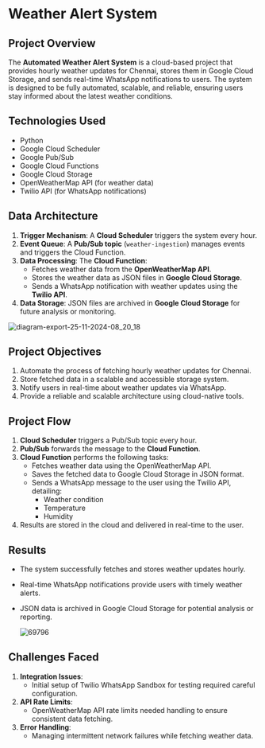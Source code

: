 # Weather Alert System

## **Project Overview**
The **Automated Weather Alert System** is a cloud-based project that provides hourly weather updates for Chennai, stores them in Google Cloud Storage, and sends real-time WhatsApp notifications to users. The system is designed to be fully automated, scalable, and reliable, ensuring users stay informed about the latest weather conditions.


## **Technologies Used**
- Python
- Google Cloud Scheduler
- Google Pub/Sub
- Google Cloud Functions
- Google Cloud Storage
- OpenWeatherMap API (for weather data)
- Twilio API (for WhatsApp notifications)


## **Data Architecture**
1. **Trigger Mechanism**: A **Cloud Scheduler** triggers the system every hour.
2. **Event Queue**: A **Pub/Sub topic** (`weather-ingestion`) manages events and triggers the Cloud Function.
3. **Data Processing**: The **Cloud Function**:
   - Fetches weather data from the **OpenWeatherMap API**.
   - Stores the weather data as JSON files in **Google Cloud Storage**.
   - Sends a WhatsApp notification with weather updates using the **Twilio API**.
4. **Data Storage**: JSON files are archived in **Google Cloud Storage** for future analysis or monitoring.

![diagram-export-25-11-2024-08_20_18](https://github.com/user-attachments/assets/a9403d53-2c17-427c-8a6a-03abc71b5458)


## **Project Objectives**
1. Automate the process of fetching hourly weather updates for Chennai.
2. Store fetched data in a scalable and accessible storage system.
3. Notify users in real-time about weather updates via WhatsApp.
4. Provide a reliable and scalable architecture using cloud-native tools.



## **Project Flow**
1. **Cloud Scheduler** triggers a Pub/Sub topic every hour.
2. **Pub/Sub** forwards the message to the **Cloud Function**.
3. **Cloud Function** performs the following tasks:
   - Fetches weather data using the OpenWeatherMap API.
   - Saves the fetched data to Google Cloud Storage in JSON format.
   - Sends a WhatsApp message to the user using the Twilio API, detailing:
     - Weather condition
     - Temperature
     - Humidity
4. Results are stored in the cloud and delivered in real-time to the user.


## **Results**
- The system successfully fetches and stores weather updates hourly.
- Real-time WhatsApp notifications provide users with timely weather alerts.
- JSON data is archived in Google Cloud Storage for potential analysis or reporting.

  ![69796](https://github.com/user-attachments/assets/e47335c5-8c1d-4a49-bb8d-356d76510586)


## **Challenges Faced**
1. **Integration Issues**:
   - Initial setup of Twilio WhatsApp Sandbox for testing required careful configuration.
2. **API Rate Limits**:
   - OpenWeatherMap API rate limits needed handling to ensure consistent data fetching.
3. **Error Handling**:
   - Managing intermittent network failures while fetching weather data.
